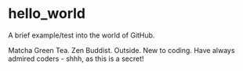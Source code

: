 # hello_world
A brief example/test into the world of GitHub.


Matcha Green Tea. Zen Buddist. Outside. New to coding. Have always admired coders - shhh, as this is a secret!
